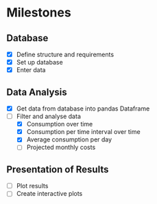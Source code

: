 # Milestones
## Database
- [x] Define structure and requirements
- [x] Set up database
- [x] Enter data

## Data Analysis
- [x] Get data from database into pandas Dataframe
- [ ] Filter and analyse data
  - [x] Consumption over time
  - [x] Consumption per time interval over time
  - [x] Average consumption per day
  - [ ] Projected monthly costs

## Presentation of Results
- [ ] Plot results
- [ ] Create interactive plots
